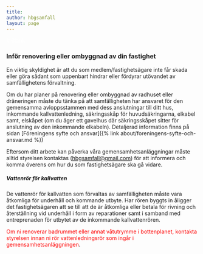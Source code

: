 ```yaml
---
title:  
author: hbgsamfall
layout: page
---
```


<span style="color: #ffffff;"># Blank</span>
### Inför renovering eller ombyggnad av din fastighet  
En viktig skyldighet är att du som medlem/fastighetsägare inte får skada eller göra sådant som uppenbart hindrar eller fördyrar utövandet av samfällighetens förvaltning.

Om du har planer på renovering eller ombyggnad av radhuset eller dräneringen måste du tänka på att samfälligheten har ansvaret för den gemensamma avloppsstammen med dess anslutningar till ditt hus, inkommande kallvattenledning, säkringsskåp för huvudsäkringarna, elkabel samt, elskåpet (om du äger ett gavelhus där säkringsskåpet sitter för anslutning av den inkommande elkabeln). Detaljerad information finns på sidan [Föreningens syfte och ansvar]({% link about/foreningens-syfte-och-ansvar.md %})    

Eftersom ditt arbete kan påverka våra gemensamhetsanläggningar måste alltid styrelsen kontaktas (hbgsamfall@gmail.com) för att informera och komma överens om hur du som fastighetsägare ska gå vidare.

##### Vattenrör för kallvatten
De vattenrör för kallvatten som förvaltas av samfälligheten måste vara åtkomliga för underhåll och kommande utbyte. Har rören byggts in åligger det fastighetsägaren att se till att de är åtkomliga eller betala för rivning och återställning vid underhåll i form av reparationer samt i samband med entreprenaden för utbytet av de inkommande kallvattenrören.  

<span style="color: #ff0000;">Om ni renoverar badrummet eller annat våtutrymme i bottenplanet, kontakta styrelsen innan ni rör vattenledningsrör som ingår i gemensamhetsanläggningen</span>.


